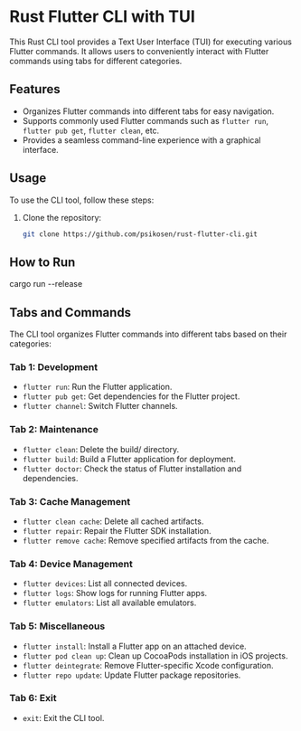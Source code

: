 # Rust Flutter CLI with TUI

This Rust CLI tool provides a Text User Interface (TUI) for executing various Flutter commands. It allows users to conveniently interact with Flutter commands using tabs for different categories.

## Features

- Organizes Flutter commands into different tabs for easy navigation.
- Supports commonly used Flutter commands such as `flutter run`, `flutter pub get`, `flutter clean`, etc.
- Provides a seamless command-line experience with a graphical interface.

## Usage

To use the CLI tool, follow these steps:

1. Clone the repository:

   ```bash
   git clone https://github.com/psikosen/rust-flutter-cli.git

## How to Run

cargo run --release

## Tabs and Commands

The CLI tool organizes Flutter commands into different tabs based on their categories:

### Tab 1: Development
- `flutter run`: Run the Flutter application.
- `flutter pub get`: Get dependencies for the Flutter project.
- `flutter channel`: Switch Flutter channels.

### Tab 2: Maintenance
- `flutter clean`: Delete the build/ directory.
- `flutter build`: Build a Flutter application for deployment.
- `flutter doctor`: Check the status of Flutter installation and dependencies.

### Tab 3: Cache Management
- `flutter clean cache`: Delete all cached artifacts.
- `flutter repair`: Repair the Flutter SDK installation.
- `flutter remove cache`: Remove specified artifacts from the cache.

### Tab 4: Device Management
- `flutter devices`: List all connected devices.
- `flutter logs`: Show logs for running Flutter apps.
- `flutter emulators`: List all available emulators.

### Tab 5: Miscellaneous
- `flutter install`: Install a Flutter app on an attached device.
- `flutter pod clean up`: Clean up CocoaPods installation in iOS projects.
- `flutter deintegrate`: Remove Flutter-specific Xcode configuration.
- `flutter repo update`: Update Flutter package repositories.

### Tab 6: Exit
- `exit`: Exit the CLI tool.
